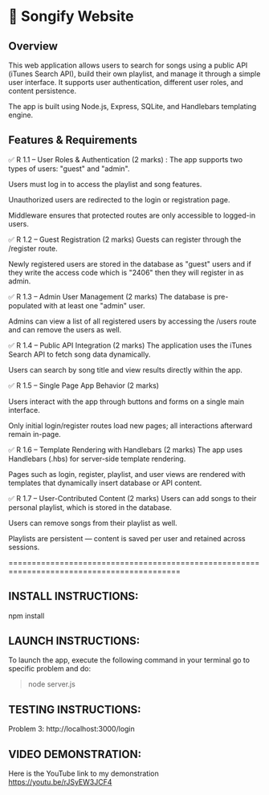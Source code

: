 🎵 Songify Website
===================
Overview
--------------------
This web application allows users to search for songs using a public API (iTunes Search API), build their own playlist, and manage it through a simple user interface. It supports user authentication, different user roles, and content persistence.

The app is built using Node.js, Express, SQLite, and Handlebars templating engine. 

Features & Requirements
-----------------------
✅ R 1.1 – User Roles & Authentication (2 marks) : 
The app supports two types of users: "guest" and "admin".

Users must log in to access the playlist and song features.

Unauthorized users are redirected to the login or registration page.

Middleware ensures that protected routes are only accessible to logged-in users.

✅ R 1.2 – Guest Registration (2 marks)
Guests can register through the /register route.

Newly registered users are stored in the database as "guest" users and if they write the access code which is "2406" then they will register in as admin.

✅ R 1.3 – Admin User Management (2 marks)
The database is pre-populated with at least one "admin" user.

Admins can view a list of all registered users by accessing the /users route and can remove the users as well.

✅ R 1.4 – Public API Integration (2 marks)
The application uses the iTunes Search API to fetch song data dynamically.

Users can search by song title and view results directly within the app.

✅ R 1.5 – Single Page App Behavior (2 marks)

Users interact with the app through buttons and forms on a single main interface.

Only initial login/register routes load new pages; all interactions afterward remain in-page.

✅ R 1.6 – Template Rendering with Handlebars (2 marks)
The app uses Handlebars (.hbs) for server-side template rendering.

Pages such as login, register, playlist, and user views are rendered with templates that dynamically insert database or API content.

✅ R 1.7 – User-Contributed Content (2 marks)
Users can add songs to their personal playlist, which is stored in the database.

Users can remove songs from their playlist as well.

Playlists are persistent — content is saved per user and retained across sessions.

===========================================================================================

INSTALL INSTRUCTIONS:
---------------------
npm install 

LAUNCH INSTRUCTIONS:
--------------------
To launch the app, execute the following command in your terminal go to specific problem and do:
> node server.js

TESTING INSTRUCTIONS:
---------------------
Problem 3:
http://localhost:3000/login

VIDEO DEMONSTRATION:
---------------------
Here is the YouTube link to my demonstration 
https://youtu.be/rJSyEW3JCF4
